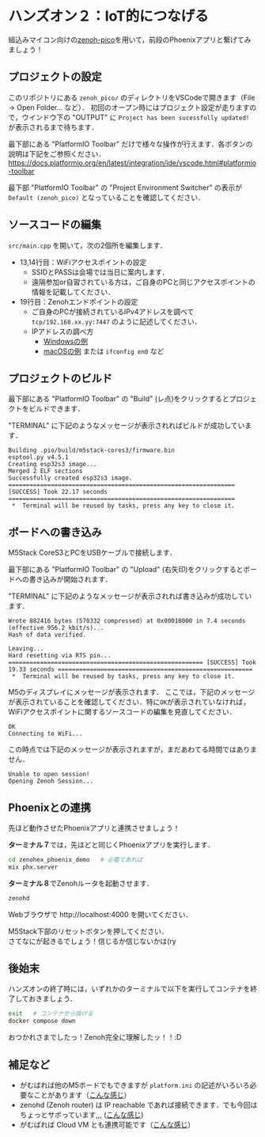 # ハンズオン２：IoT的につなげる

組込みマイコン向けの[zenoh-pico](https://github.com/eclipse-zenoh/zenoh-pico)を用いて，前段のPhoenixアプリと繋げてみましょう！

## プロジェクトの設定

このリポジトリにある `zenoh_pico/` のディレクトリをVSCodeで開きます（File -> Open Folder... など）．
初回のオープン時にはプロジェクト設定が走りますので，ウインドウ下の "OUTPUT" に `Project has been sucessfully updated!` が表示されるまで待ちます．

最下部にある "PlatformIO Toolbar" だけで様々な操作が行えます．各ボタンの説明は下記をご参照ください．  
https://docs.platformio.org/en/latest/integration/ide/vscode.html#platformio-toolbar

最下部 "PlatformIO Toolbar" の "Project Environment Switcher" の表示が `Default (zenoh_pico)` となっていることを確認してください．

## ソースコードの編集

`src/main.cpp` を開いて，次の2個所を編集します．

- 13,14行目：WiFiアクセスポイントの設定
  - SSIDとPASSは会場では当日に案内します．
  - 遠隔参加or自習されている方は，ご自身のPCと同じアクセスポイントの情報を記載してください．
- 19行目：Zenohエンドポイントの設定
  - ご自身のPCが接続されているIPv4アドレスを調べて `tcp/192.168.xx.yy:7447` のように記述してください．
  - IPアドレスの調べ方
    - [Windowsの例](https://support.microsoft.com/ja-jp/windows/f21a9bbc-c582-55cd-35e0-73431160a1b9)
    - [macOSの例](https://www.maclab.tokyo/random-note/settings/mac-ipaddress/8166/) または `ifconfig en0` など

## プロジェクトのビルド

最下部にある "PlatformIO Toolbar" の "Build" (レ点)をクリックするとプロジェクトをビルドできます．

"TERMINAL" に下記のようなメッセージが表示されればビルドが成功しています．

```
Building .pio/build/m5stack-cores3/firmware.bin
esptool.py v4.5.1
Creating esp32s3 image...
Merged 2 ELF sections
Successfully created esp32s3 image.
================================================================ [SUCCESS] Took 22.17 seconds ================================================================
 *  Terminal will be reused by tasks, press any key to close it. 
```

## ボードへの書き込み

M5Stack CoreS3とPCをUSBケーブルで接続します．

最下部にある "PlatformIO Toolbar" の "Upload" (右矢印)をクリックするとボードへの書き込みが開始されます．

"TERMINAL" に下記のようなメッセージが表示されれば書き込みが成功しています．

```
Wrote 882416 bytes (570332 compressed) at 0x00010000 in 7.4 seconds (effective 956.2 kbit/s)...
Hash of data verified.

Leaving...
Hard resetting via RTS pin...
======================================================= [SUCCESS] Took 19.33 seconds =======================================================
 *  Terminal will be reused by tasks, press any key to close it. 
```

M5のディスプレイにメッセージが表示されます．
ここでは，下記のメッセージが表示されていることを確認してください．特に`OK`が表示されていなければ，WiFiアクセスポイントに関するソースコードの編集を見直してください．

```
OK
Connecting to WiFi...
```

この時点では下記のメッセージが表示されますが，まだあわてる時間ではありません．

```
Unable to open session!
Opening Zenoh Session...
```

## Phoenixとの連携

先ほど動作させたPhoenixアプリと連携させましょう！

**ターミナル７**では，先ほどと同じくPhoenixアプリを実行します．

```bash
cd zenohex_phoenix_demo   # 必要であれば
mix phx.server
```

**ターミナル８**でZenohルータを起動させます．

```bash
zenohd
```

Webブラウザで http://localhost:4000 を開いてください．

M5Stack下部のリセットボタンを押してください．  
さてなにが起きるでしょう！信じるか信じないかは(ry

## 後始末

ハンズオンの終了時には，いずれかのターミナルで以下を実行してコンテナを終了しておきましょう．

```bash
exit   # コンテナから抜ける
docker compose down
```

おつかれさまでしたっ！Zenoh完全に理解したッ！！:D

## 補足など

- がむばれば他のM5ボードでもできますが `platform.ini` の記述がいろいろ必要なことがあります（[こんな感じ](https://github.com/takasehideki/zenoh_d3ai_trial/blob/main/zenoh_pico/platformio.ini)）
- zenohd (Zenoh router) は IP reachable であれば接続できます．でも今回はちょっとサボっています,,, ([こんな感じ](https://github.com/takasehideki/zenoh_swest26_trial/blob/main/docker-compose.yml#L8))
- がむばれば Cloud VM とも連携可能です（[こんな感じ](https://github.com/takasehideki/zenoh_d3ai_trial?tab=readme-ov-file#communication-with-cloud)）
